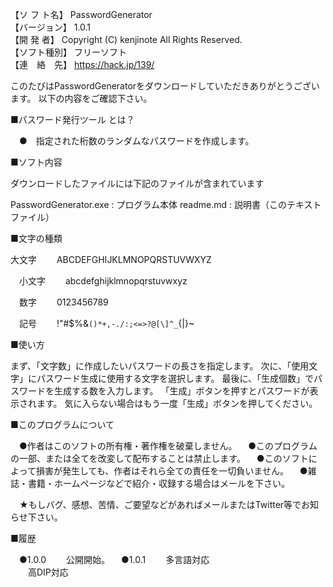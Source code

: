 【ソ フ ト名】  PasswordGenerator  
【バージョン】  1.0.1  
【開  発  者】  Copyright (C) kenjinote All Rights Reserved.  
【ソフト種別】  フリーソフト  
【連　絡　先】  https://hack.jp/139/  

このたびはPasswordGeneratorをダウンロードしていただきありがとうございます。
以下の内容をご確認下さい。

■パスワード発行ツール とは？

 　●　指定された桁数のランダムなパスワードを作成します。


■ソフト内容

 ダウンロードしたファイルには下記のファイルが含まれています

   PasswordGenerator.exe : プログラム本体
   readme.md : 説明書（このテキストファイル）


■文字の種類

  大文字
　　ABCDEFGHIJKLMNOPQRSTUVWXYZ

　小文字
　　abcdefghijklmnopqrstuvwxyz

　数字
　　0123456789

　記号
　　!"#$%&`()*+,-./:;<=>?@[\]^_`{|}~

■使い方

   まず、「文字数」に作成したいパスワードの長さを指定します。
   次に、「使用文字」にパスワード生成に使用する文字を選択します。
   最後に、「生成個数」でパスワードを生成する数を入力します。
   「生成」ボタンを押すとパスワードが表示されます。
   気に入らない場合はもう一度「生成」ボタンを押してください。

■このプログラムについて

 　●作者はこのソフトの所有権・著作権を破棄しません。
 　●このプログラムの一部、または全てを改変して配布することは禁止します。
 　●このソフトによって損害が発生しても、作者はそれら全ての責任を一切負いません。
 　●雑誌・書籍・ホームページなどで紹介・収録する場合はメールを下さい。

 　★もしバグ、感想、苦情、ご要望などがあればメールまたはTwitter等でお知らせ下さい。


■履歴

 　●1.0.0
 　　公開開始。
 　●1.0.1
 　　多言語対応  
 　　高DIP対応
